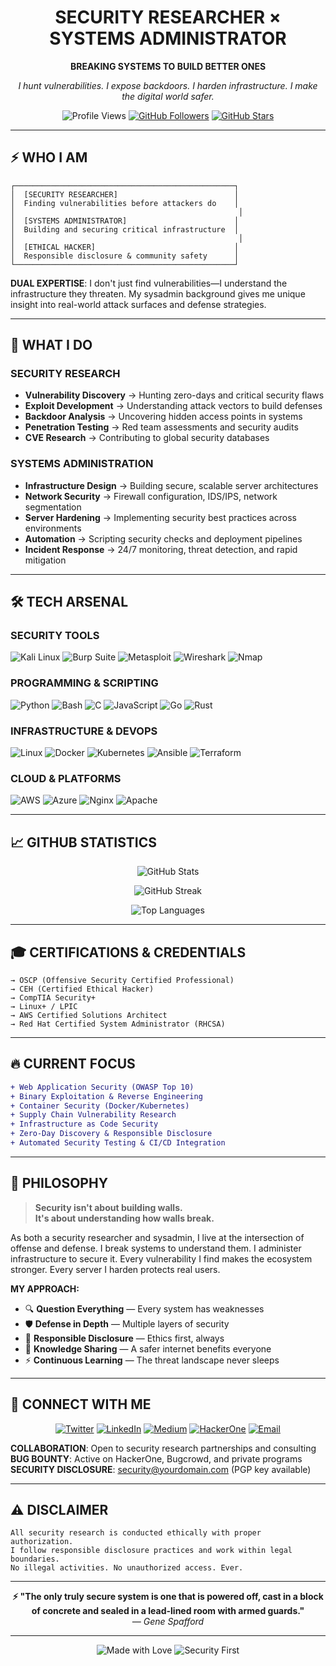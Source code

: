 <div align="center">

# SECURITY RESEARCHER × SYSTEMS ADMINISTRATOR

**BREAKING SYSTEMS TO BUILD BETTER ONES**

*I hunt vulnerabilities. I expose backdoors. I harden infrastructure. I make the digital world safer.*

![Profile Views](https://komarev.com/ghpvc/?username=DonkeyXBT&color=ff0000&style=flat-square&label=VISITORS)
[![GitHub Followers](https://img.shields.io/github/followers/DonkeyXBT?style=flat-square&color=ff0000&labelColor=000000)](https://github.com/yourusername)
[![GitHub Stars](https://img.shields.io/github/stars/DonkeyXBT?style=flat-square&color=ff0000&labelColor=000000)](https://github.com/yourusername)

</div>

---

## ⚡ WHO I AM

```ascii
┌─────────────────────────────────────────────────┐
│  [SECURITY RESEARCHER]                          │
│  Finding vulnerabilities before attackers do    │
│                                                  │
│  [SYSTEMS ADMINISTRATOR]                        │
│  Building and securing critical infrastructure  │
│                                                  │
│  [ETHICAL HACKER]                               │
│  Responsible disclosure & community safety      │
└─────────────────────────────────────────────────┘
```

**DUAL EXPERTISE**: I don't just find vulnerabilities—I understand the infrastructure they threaten. My sysadmin background gives me unique insight into real-world attack surfaces and defense strategies.

---

## 🎯 WHAT I DO

### SECURITY RESEARCH
- **Vulnerability Discovery** → Hunting zero-days and critical security flaws
- **Exploit Development** → Understanding attack vectors to build defenses
- **Backdoor Analysis** → Uncovering hidden access points in systems
- **Penetration Testing** → Red team assessments and security audits
- **CVE Research** → Contributing to global security databases

### SYSTEMS ADMINISTRATION
- **Infrastructure Design** → Building secure, scalable server architectures
- **Network Security** → Firewall configuration, IDS/IPS, network segmentation
- **Server Hardening** → Implementing security best practices across environments
- **Automation** → Scripting security checks and deployment pipelines
- **Incident Response** → 24/7 monitoring, threat detection, and rapid mitigation

---

## 🛠️ TECH ARSENAL

### SECURITY TOOLS
![Kali Linux](https://img.shields.io/badge/Kali_Linux-557C94?style=for-the-badge&logo=kalilinux&logoColor=white)
![Burp Suite](https://img.shields.io/badge/Burp_Suite-FF6633?style=for-the-badge&logo=burp-suite&logoColor=white)
![Metasploit](https://img.shields.io/badge/Metasploit-2596CD?style=for-the-badge&logo=metasploit&logoColor=white)
![Wireshark](https://img.shields.io/badge/Wireshark-1679A7?style=for-the-badge&logo=wireshark&logoColor=white)
![Nmap](https://img.shields.io/badge/Nmap-0E83CD?style=for-the-badge&logo=nmap&logoColor=white)

### PROGRAMMING & SCRIPTING
![Python](https://img.shields.io/badge/Python-3776AB?style=for-the-badge&logo=python&logoColor=white)
![Bash](https://img.shields.io/badge/Bash-4EAA25?style=for-the-badge&logo=gnu-bash&logoColor=white)
![C](https://img.shields.io/badge/C-A8B9CC?style=for-the-badge&logo=c&logoColor=black)
![JavaScript](https://img.shields.io/badge/JavaScript-F7DF1E?style=for-the-badge&logo=javascript&logoColor=black)
![Go](https://img.shields.io/badge/Go-00ADD8?style=for-the-badge&logo=go&logoColor=white)
![Rust](https://img.shields.io/badge/Rust-000000?style=for-the-badge&logo=rust&logoColor=white)

### INFRASTRUCTURE & DEVOPS
![Linux](https://img.shields.io/badge/Linux-FCC624?style=for-the-badge&logo=linux&logoColor=black)
![Docker](https://img.shields.io/badge/Docker-2496ED?style=for-the-badge&logo=docker&logoColor=white)
![Kubernetes](https://img.shields.io/badge/Kubernetes-326CE5?style=for-the-badge&logo=kubernetes&logoColor=white)
![Ansible](https://img.shields.io/badge/Ansible-EE0000?style=for-the-badge&logo=ansible&logoColor=white)
![Terraform](https://img.shields.io/badge/Terraform-7B42BC?style=for-the-badge&logo=terraform&logoColor=white)

### CLOUD & PLATFORMS
![AWS](https://img.shields.io/badge/AWS-232F3E?style=for-the-badge&logo=amazonaws&logoColor=white)
![Azure](https://img.shields.io/badge/Azure-0078D4?style=for-the-badge&logo=microsoftazure&logoColor=white)
![Nginx](https://img.shields.io/badge/Nginx-009639?style=for-the-badge&logo=nginx&logoColor=white)
![Apache](https://img.shields.io/badge/Apache-D22128?style=for-the-badge&logo=apache&logoColor=white)




---

## 📈 GITHUB STATISTICS

<div align="center">

![GitHub Stats](https://github-readme-stats.vercel.app/api?username=DonkeyXBT&show_icons=true&theme=radical&hide_border=true&bg_color=0d1117&title_color=ff0000&icon_color=ff0000&text_color=ffffff&border_radius=0)

![GitHub Streak](https://github-readme-streak-stats.herokuapp.com/?user=DonkeyXBT&theme=radical&hide_border=true&background=0d1117&stroke=ff0000&ring=ff0000&fire=ff0000&currStreakLabel=ff0000&border_radius=0)

![Top Languages](https://github-readme-stats.vercel.app/api/top-langs/?username=DonkeyXBT&layout=compact&theme=radical&hide_border=true&bg_color=0d1117&title_color=ff0000&text_color=ffffff&border_radius=0)

</div>

---

## 🎓 CERTIFICATIONS & CREDENTIALS

```
→ OSCP (Offensive Security Certified Professional)
→ CEH (Certified Ethical Hacker)
→ CompTIA Security+
→ Linux+ / LPIC
→ AWS Certified Solutions Architect
→ Red Hat Certified System Administrator (RHCSA)
```



---

## 🔥 CURRENT FOCUS

```diff
+ Web Application Security (OWASP Top 10)
+ Binary Exploitation & Reverse Engineering
+ Container Security (Docker/Kubernetes)
+ Supply Chain Vulnerability Research
+ Infrastructure as Code Security
+ Zero-Day Discovery & Responsible Disclosure
+ Automated Security Testing & CI/CD Integration
```

---

## 💭 PHILOSOPHY

> **Security isn't about building walls.**  
> **It's about understanding how walls break.**

As both a security researcher and sysadmin, I live at the intersection of offense and defense. I break systems to understand them. I administer infrastructure to secure it. Every vulnerability I find makes the ecosystem stronger. Every server I harden protects real users.

**MY APPROACH:**
- 🔍 **Question Everything** — Every system has weaknesses
- 🛡️ **Defense in Depth** — Multiple layers of security
- 📢 **Responsible Disclosure** — Ethics first, always
- 🤝 **Knowledge Sharing** — A safer internet benefits everyone
- ⚡ **Continuous Learning** — The threat landscape never sleeps

---

## 🤝 CONNECT WITH ME

<div align="center">

[![Twitter](https://img.shields.io/badge/Twitter-1DA1F2?style=for-the-badge&logo=x&logoColor=white)](https://twitter.com/0xHemar)
[![LinkedIn](https://img.shields.io/badge/LinkedIn-0077B5?style=for-the-badge&logo=linkedin&logoColor=white)](https://linkedin.com/in/yourusername)
[![Medium](https://img.shields.io/badge/Medium-12100E?style=for-the-badge&logo=medium&logoColor=white)](https://medium.com/@yourusername)
[![HackerOne](https://img.shields.io/badge/HackerOne-494649?style=for-the-badge&logo=hackerone&logoColor=white)](https://hackerone.com/yourusername)
[![Email](https://img.shields.io/badge/Email-D14836?style=for-the-badge&logo=gmail&logoColor=white)](mailto:security@yourdomain.com)

</div>

**COLLABORATION**: Open to security research partnerships and consulting  
**BUG BOUNTY**: Active on HackerOne, Bugcrowd, and private programs  
**SECURITY DISCLOSURE**: security@yourdomain.com (PGP key available)

---

## ⚠️ DISCLAIMER

```
All security research is conducted ethically with proper authorization.
I follow responsible disclosure practices and work within legal boundaries.
No illegal activities. No unauthorized access. Ever.
```

---

<div align="center">

**⚡ "The only truly secure system is one that is powered off, cast in a block of concrete and sealed in a lead-lined room with armed guards."**  
*— Gene Spafford*

---

![Made with Love](https://img.shields.io/badge/Made%20with-❤️-ff0000?style=for-the-badge)
![Security First](https://img.shields.io/badge/Security-First-ff0000?style=for-the-badge)

</div>
